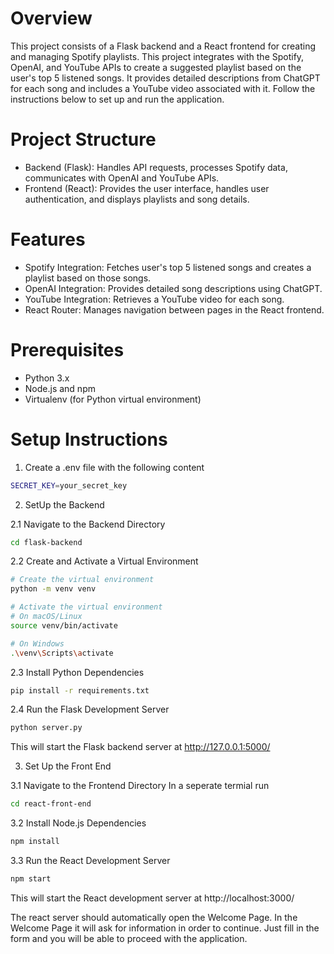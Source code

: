 # Overview
This project consists of a Flask backend and a React frontend for creating and managing Spotify playlists. This project integrates with the Spotify, OpenAI, and YouTube APIs to create a suggested playlist based on the user's top 5 listened songs. It provides detailed descriptions from ChatGPT for each song and includes a YouTube video associated with it. Follow the instructions below to set up and run the application.

# Project Structure 
- Backend (Flask): Handles API requests, processes Spotify data, communicates with OpenAI and YouTube APIs.
- Frontend (React): Provides the user interface, handles user authentication, and displays playlists and song details.

# Features
- Spotify Integration: Fetches user's top 5 listened songs and creates a playlist based on those songs.
- OpenAI Integration: Provides detailed song descriptions using ChatGPT.
- YouTube Integration: Retrieves a YouTube video for each song.
- React Router: Manages navigation between pages in the React frontend.

# Prerequisites
- Python 3.x
- Node.js and npm
- Virtualenv (for Python virtual environment)

# Setup Instructions

1. Create a .env file with the following content 
```bash
SECRET_KEY=your_secret_key
```

2. SetUp the Backend
   
2.1 Navigate to the Backend Directory
```bash 
cd flask-backend
```
2.2 Create and Activate a Virtual Environment
```bash 
# Create the virtual environment
python -m venv venv

# Activate the virtual environment
# On macOS/Linux
source venv/bin/activate

# On Windows
.\venv\Scripts\activate
```
2.3 Install Python Dependencies
```bash
pip install -r requirements.txt
```
2.4 Run the Flask Development Server
```bash
python server.py
```
This will start the Flask backend server at http://127.0.0.1:5000/

3. Set Up the Front End
   
3.1 Navigate to the Frontend Directory
In a seperate termial run 
```bash
cd react-front-end
```
3.2 Install Node.js Dependencies
```bash
npm install
```
3.3 Run the React Development Server
```bash
npm start
```
This will start the React development server at http://localhost:3000/

The react server should automatically open the Welcome Page. In the Welcome Page it will ask for information in order to continue. Just fill in the form and you will be able to proceed with the application. 


